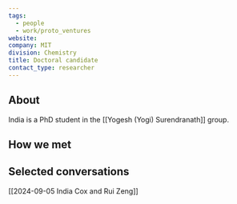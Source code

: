 ```yaml
---
tags:
  - people
  - work/proto_ventures
website: 
company: MIT
division: Chemistry
title: Doctoral candidate
contact_type: researcher
---
```

## About
India is a PhD student in the [[Yogesh (Yogi) Surendranath]] group.

## How we met


## Selected conversations
[[2024-09-05 India Cox and Rui Zeng]]